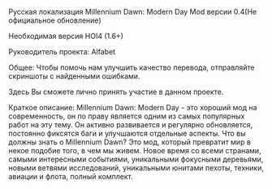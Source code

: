 Русская локализация Millennium Dawn: Modern Day Mod версии 0.4(Не официальное обновление)

Необходимая версия HOI4 (1.6+)

Руководитель проекта: Alfabet

Общее:
Чтобы помочь нам улучшить качество перевода, отправляйте скриншоты с найденными ошибками. 

Здесь Вы сможете лично принять участие в данном проекте.

Краткое описание:
Millennium Dawn: Modern Day - это хороший мод на современность, он по праву является одним из самых популярных работ на эту тему. Он активно развивается и регулярно обновляется, постоянно фиксятся баги и улучшаются отдельные аспекты. 
Что вы должны знать о Millennium Dawn? Это мод, который превратит мир в некое подобие того, в чем мы живем. Новое время со всеми странами, самыми интересными событиями, уникальными фокусными деревьями, новыми ветвями исследований, уникальными юнитами пехоты, техники, авиации и флота, полный комплект. 
